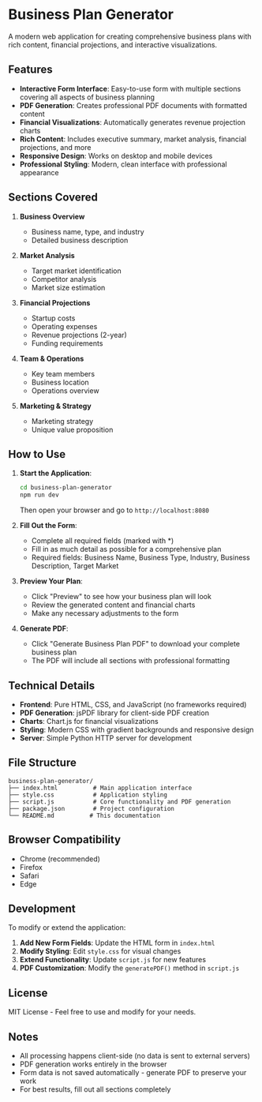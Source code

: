 # Business Plan Generator

A modern web application for creating comprehensive business plans with rich content, financial projections, and interactive visualizations.

## Features

- **Interactive Form Interface**: Easy-to-use form with multiple sections covering all aspects of business planning
- **PDF Generation**: Creates professional PDF documents with formatted content
- **Financial Visualizations**: Automatically generates revenue projection charts
- **Rich Content**: Includes executive summary, market analysis, financial projections, and more
- **Responsive Design**: Works on desktop and mobile devices
- **Professional Styling**: Modern, clean interface with professional appearance

## Sections Covered

1. **Business Overview**
   - Business name, type, and industry
   - Detailed business description

2. **Market Analysis**
   - Target market identification
   - Competitor analysis
   - Market size estimation

3. **Financial Projections**
   - Startup costs
   - Operating expenses
   - Revenue projections (2-year)
   - Funding requirements

4. **Team & Operations**
   - Key team members
   - Business location
   - Operations overview

5. **Marketing & Strategy**
   - Marketing strategy
   - Unique value proposition

## How to Use

1. **Start the Application**:
   ```bash
   cd business-plan-generator
   npm run dev
   ```
   Then open your browser and go to `http://localhost:8080`

2. **Fill Out the Form**:
   - Complete all required fields (marked with *)
   - Fill in as much detail as possible for a comprehensive plan
   - Required fields: Business Name, Business Type, Industry, Business Description, Target Market

3. **Preview Your Plan**:
   - Click "Preview" to see how your business plan will look
   - Review the generated content and financial charts
   - Make any necessary adjustments to the form

4. **Generate PDF**:
   - Click "Generate Business Plan PDF" to download your complete business plan
   - The PDF will include all sections with professional formatting

## Technical Details

- **Frontend**: Pure HTML, CSS, and JavaScript (no frameworks required)
- **PDF Generation**: jsPDF library for client-side PDF creation
- **Charts**: Chart.js for financial visualizations
- **Styling**: Modern CSS with gradient backgrounds and responsive design
- **Server**: Simple Python HTTP server for development

## File Structure

```
business-plan-generator/
├── index.html          # Main application interface
├── style.css           # Application styling
├── script.js           # Core functionality and PDF generation
├── package.json        # Project configuration
└── README.md          # This documentation
```

## Browser Compatibility

- Chrome (recommended)
- Firefox
- Safari
- Edge

## Development

To modify or extend the application:

1. **Add New Form Fields**: Update the HTML form in `index.html`
2. **Modify Styling**: Edit `style.css` for visual changes
3. **Extend Functionality**: Update `script.js` for new features
4. **PDF Customization**: Modify the `generatePDF()` method in `script.js`

## License

MIT License - Feel free to use and modify for your needs.

## Notes

- All processing happens client-side (no data is sent to external servers)
- PDF generation works entirely in the browser
- Form data is not saved automatically - generate PDF to preserve your work
- For best results, fill out all sections completely